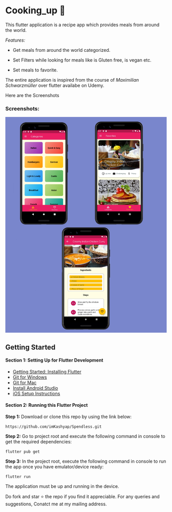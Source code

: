# Cooking_up :bowl_with_spoon:

 This flutter application is a recipe app which provides meals from around the world.
 
 _*Features:*_

 * Get meals from around the world categorized.

 * Set Filters while looking for meals like is Gluten free, is vegan etc.

 * Set meals to favorite.
 
The entire application is inspired from the course of *Maximilian Schwarzmüller* over flutter availabe on Udemy.

Here are the Screenshots

  ### Screenshots:
<img src ="/screenshots/Screenshot_1.jpg"  alt ="Screenshot of the app">

## Getting Started

#### Section 1: Setting Up for Flutter Development

* [Getting Started: Installing Flutter](https://flutter.dev/docs/get-started/install)
* [Git for Windows](https://git-scm.com/download/win)
* [Git for Mac](https://desktop.github.com)
* [Install Android Studio](https://developer.android.com/studio/)
* [iOS Setup Instructions](https://flutter.dev/docs/get-started/install/macos#ios-setup)

#### Section 2: Running this Flutter Project
**Step 1:**
Download or clone this repo by using the link below:

```
https://github.com/imKashyap/Spendless.git
```
**Step 2:**
Go to project root and execute the following command in console to get the required dependencies: 

``` 
flutter pub get 
```

**Step 3:**
In the project root, execute the following command in console to run the app once you have emulator/device ready: 

``` 
flutter run
```
The application must be up and running in the device.

Do fork and star :star: the repo if you find it appreciable.
For any queries and suggestions, Conatct me at my mailing address.
